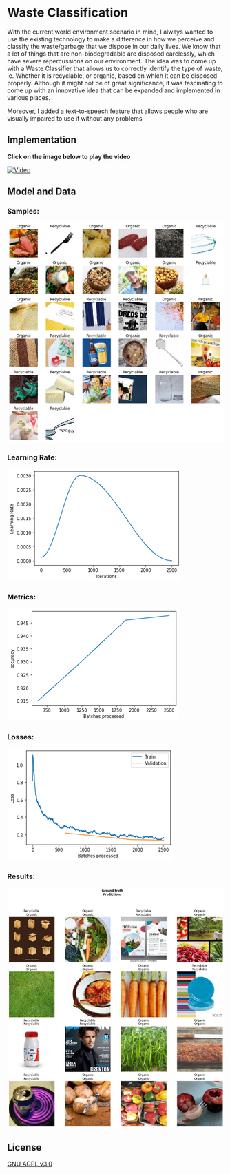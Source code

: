 # Waste Classification

With the current world environment scenario in mind, I always wanted to use the existing technology to make a difference in how we perceive and classify the waste/garbage that we dispose in our daily lives. We know that a lot of things that are non-biodegradable are disposed carelessly, which have severe repercussions on our environment. The idea was to come up with a Waste Classifier that allows us to correctly identify the type of waste, ie. Whether it is recyclable, or organic, based on which it can be disposed properly.  Although it might not be of great significance, it was fascinating to come up with an innovative idea that can be expanded and implemented in various places. 

Moreover, I added a text-to-speech feature that allows people who are visually impaired to use it without any problems

## Implementation

**Click on the image below to play the video**

[![Video](https://imgur.com/fA1jaQK.png)](https://www.youtube.com/watch?v=rBeKie2hZPs)


## Model and Data

### Samples:
![Samples](images/images.png)

### Learning Rate:
![Samples](images/learning_rate.png)

### Metrics:
![Metrics](images/accuracy.png)

### Losses:
![Losses](images/losses.png)

### Results:
![Samples](images/results.png)

## License
[GNU AGPL v3.0](https://choosealicense.com/licenses/agpl-3.0/)